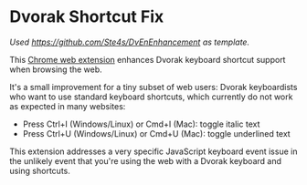 # Dvorak Shortcut Fix

*Used https://github.com/Ste4s/DvEnEnhancement as template.*

This [Chrome web extension]() enhances Dvorak keyboard shortcut support when browsing the web. 

It's a small improvement for a tiny subset of web users: Dvorak keyboardists who want to use standard keyboard shortcuts, which currently do not work as expected in many websites:

- Press Ctrl+I (Windows/Linux) or Cmd+I (Mac): toggle italic text
- Press Ctrl+U (Windows/Linux) or Cmd+U (Mac): toggle underlined text

This extension addresses a very specific JavaScript keyboard event issue in the unlikely event that you're using the web with a Dvorak keyboard and using shortcuts.